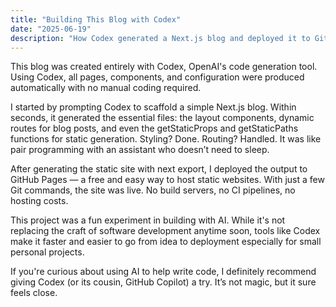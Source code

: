 ```yaml
---
title: "Building This Blog with Codex"
date: "2025-06-19"
description: "How Codex generated a Next.js blog and deployed it to GitHub Pages."
---
```


This blog was created entirely with Codex, OpenAI's code generation tool. Using Codex, all pages, components, and configuration were produced automatically with no manual coding required.

I started by prompting Codex to scaffold a simple Next.js blog. Within seconds, it generated the essential files: the layout components, dynamic routes for blog posts, and even the getStaticProps and getStaticPaths functions for static generation. Styling? Done. Routing? Handled. It was like pair programming with an assistant who doesn’t need to sleep.

After generating the static site with next export, I deployed the output to GitHub Pages — a free and easy way to host static websites. With just a few Git commands, the site was live. No build servers, no CI pipelines, no hosting costs.

This project was a fun experiment in building with AI. While it's not replacing the craft of software development anytime soon, tools like Codex make it faster and easier to go from idea to deployment especially for small personal projects.

If you're curious about using AI to help write code, I definitely recommend giving Codex (or its cousin, GitHub Copilot) a try. It’s not magic, but it sure feels close.
